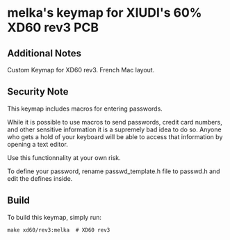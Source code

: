 # melka's keymap for XIUDI's 60% XD60 rev3 PCB

## Additional Notes
Custom Keymap for XD60 rev3. French Mac layout.

## Security Note
This keymap includes macros for entering passwords.

While it is possible to use macros to send passwords, credit card numbers,
and other sensitive information it is a supremely bad idea to do so. Anyone who gets a hold
of your keyboard will be able to access that information by opening a text editor.

Use this functionnality at your own risk.

To define your password, rename passwd_template.h file to passwd.h and edit the defines inside.

## Build

To build this keymap, simply run:

    make xd60/rev3:melka  # XD60 rev3

